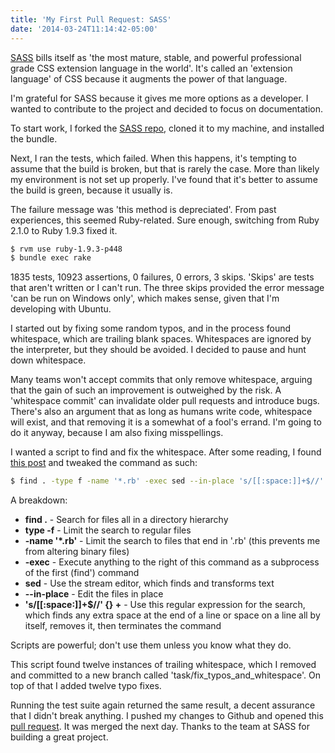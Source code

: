 ```yaml
---
title: 'My First Pull Request: SASS'
date: '2014-03-24T11:14:42-05:00'
---
```


<a href='http://sass-lang.com/'>SASS</a> bills itself as 'the most mature, stable, and powerful professional grade CSS extension language in the world'.  It's called an 'extension language' of CSS because it augments the power of that language.

I'm grateful for SASS because it gives me more options as a developer.  I wanted to contribute to the project and decided to focus on documentation.

To start work, I forked the <a href='https://github.com/nex3/sass'>SASS repo</a>, cloned it to my machine, and installed the bundle.

Next, I ran the tests, which failed.  When this happens, it's tempting to assume that the build is broken, but that is rarely the case.  More than likely my environment is not set up properly.  I've found that it's better to assume the build is green, because it usually is.

The failure message was 'this method is depreciated'.  From past experiences, this seemed Ruby-related.  Sure enough, switching from Ruby 2.1.0 to Ruby 1.9.3 fixed it.

```sh
$ rvm use ruby-1.9.3-p448
$ bundle exec rake
```

1835 tests, 10923 assertions, 0 failures, 0 errors, 3 skips.  'Skips' are tests that aren't written or I can't run.  The three skips provided the error message 'can be run on Windows only', which makes sense, given that I'm developing with Ubuntu.

I started out by fixing some random typos, and in the process found whitespace, which are trailing blank spaces.  Whitespaces are ignored by the interpreter, but they should be avoided.  I decided to pause and hunt down whitespace.

Many teams won't accept commits that only remove whitespace, arguing that the gain of such an improvement is outweighed by the risk.  A 'whitespace commit' can invalidate older pull requests and introduce bugs.  There's also an argument that as long as humans write code, whitespace will exist, and that removing it is a somewhat of a fool's errand.  I'm going to do it anyway, because I am also fixing misspellings.

I wanted a script to find and fix the whitespace. After some reading, I found <a href='http://stackoverflow.com/questions/10711051/trailing-whitespace-elimination-script-for-multiple-files'>this post</a> and tweaked the command as such:

```sh
$ find . -type f -name '*.rb' -exec sed --in-place 's/[[:space:]]+$//' {} +
```

A breakdown:

* <strong>find .</strong> - Search for files all in a directory hierarchy
* <strong>type -f</strong> - Limit the search to regular files
* <strong>-name '*.rb'</strong> - Limit the search to files that end in '.rb' (this prevents me from altering binary files)
* <strong>-exec</strong> - Execute anything to the right of this command as a subprocess of the first (find') command
* <strong>sed</strong> - Use the stream editor, which finds and transforms text
* <strong>--in-place</strong> - Edit the files in place
* <strong>'s/[[:space:]]+$//' {} +</strong> - Use this regular expression for the search, which finds any extra space at the end of a line or space on a line all by itself, removes it, then terminates the command

Scripts are powerful; don't use them unless you know what they do.

This script found twelve instances of trailing whitespace, which I removed and committed to a new branch called 'task/fix_typos_and_whitespace'.  On top of that I added twelve typo fixes.

Running the test suite again returned the same result, a decent assurance that I didn't break anything.  I pushed my changes to Github and opened this <a href='https://github.com/nex3/sass/pull/1182'>pull request</a>.  It was merged the next day.  Thanks to the team at SASS for building a great project.
